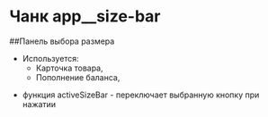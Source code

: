 # Чанк app__size-bar

##Панель выбора размера

+ Используется:
    + Карточка товара,
    + Пополнение баланса,
    
* функция activeSizeBar - переключает выбранную кнопку при нажатии
